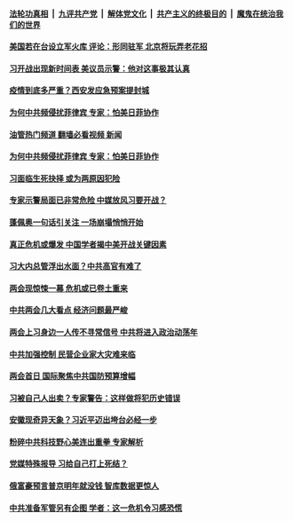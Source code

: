 ####  [法轮功真相](../../../../basic/blob/master/README.md?t=03101612) &nbsp;|&nbsp; [九评共产党](../../../../9ping.md/blob/master/README.md?t=03101612) &nbsp;|&nbsp; [解体党文化](../../../../jtdwh.md/blob/master/README.md?t=03101612)  &nbsp;|&nbsp; [共产主义的终极目的](../../../../gczydzjmd.md/blob/master/README.md?t=03101612) &nbsp;|&nbsp; [魔鬼在统治我们的世界](../../../../mgztzwmdsj.md/blob/master/README.md?t=03101612) 

#### [美国若在台设立军火库 评论：形同驻军 北京将玩弄老花招](../pages/soh186/702980.md?t=03101612) 
#### [习开战出现新时间表 美议员示警：他对这事极其认真](../pages/soh186/702662.md?t=03101612) 
#### [疫情到底多严重？西安发应急预案提封城](../pages/soh186/702665.md?t=03101612) 
#### [为何中共频侵扰菲律宾 专家：怕美日菲协作](../pages/soh186/702677.md?t=03101612) 
#### [油管热门频道 翻墙必看视频 新闻](http://129.146.143.75:81/youtube.html?03101612)
#### [为何中共频侵扰菲律宾 专家：怕美日菲协作](../pages/soh186/702677.md?t=03101612) 
#### [习面临生死抉择 或为两原因犯险](../pages/soh186/702455.md?t=03101612) 
#### [专家示警局面已非常危险 中媒放风习要开战？](../pages/soh186/702317.md?t=03101612) 
#### [蓬佩奥一句话引关注 一场崩塌悄悄开始](../pages/soh186/702071.md?t=03101612) 
#### [真正危机或爆发 中国学者揭中美开战关键因素](../pages/soh186/701933.md?t=03101612) 
#### [习大内总管浮出水面？中共高官有难了](../pages/soh186/701936.md?t=03101612) 
#### [两会现惊悚一幕 危机或已卷土重来](../pages/soh186/701765.md?t=03101612) 
#### [中共两会几大看点 经济问题最严峻](../pages/soh186/701768.md?t=03101612) 
#### [两会上习身边一人传不寻常信号 中共将进入政治动荡年](../pages/soh186/701630.md?t=03101612) 
#### [中共加强控制 民营企业家大灾难来临](../pages/soh186/701408.md?t=03101612) 
#### [两会首日 国际聚焦中共国防预算增幅](../pages/soh186/701411.md?t=03101612) 
#### [习被自己人出卖？专家警告：这样做将犯历史错误](../pages/soh186/701291.md?t=03101612) 
#### [安徽现奇异天象？习近平迈出垮台必经一步](../pages/soh186/701186.md?t=03101612) 
#### [粉碎中共科技野心美连出重拳 专家解析](../pages/soh186/700988.md?t=03101612) 
#### [党媒特殊报导 习给自己打上死结？](../pages/soh186/700856.md?t=03101612) 
#### [俄富豪预言普京明年就没钱 智库数据更惊人](../pages/soh186/700859.md?t=03101612) 
#### [中共准备军管另有企图 学者：这一危机令习感恐慌](../pages/soh186/700526.md?t=03101612) 
<img src='http://gfw-breaker.win/goodnews/indexes/soh186.md' width='0px' height='0px'/>
